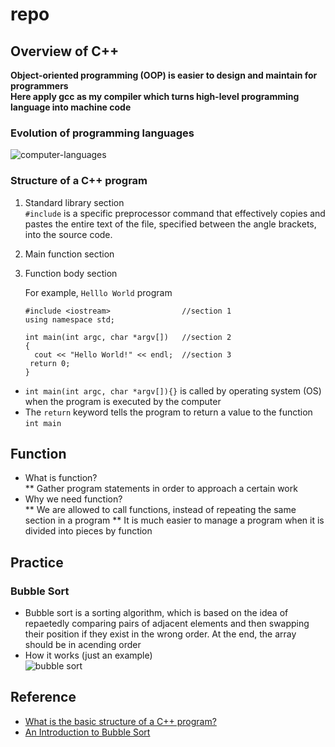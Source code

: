 # repo
## Overview of C++
**Object-oriented programming (OOP) is easier to design and maintain for programmers**  
**Here apply gcc as my compiler which turns high-level programming language into machine code**
### Evolution of programming languages  
  ![computer-languages](https://user-images.githubusercontent.com/61928785/133008954-d4922157-a8a6-4826-82fd-a1b6bf43217e.png)
### Structure of a C++ program
1. Standard library section  
   `#include` is a specific preprocessor command that effectively copies and pastes the entire text of the file, specified between the angle brackets, into the source code.
3. Main function section
4. Function body section  

    For example, `Helllo World` program  

    ```
    #include <iostream>                //section 1
    using namespace std;
  
    int main(int argc, char *argv[])   //section 2
    { 
      cout << "Hello World!" << endl;  //section 3
     return 0;
    }
   ```
*  `int main(int argc, char *argv[]){}` is called by operating system (OS)  when the program is executed by the computer
*  The `return` keyword tells the program to return a value to the function `int main`
## Function
* What is function?  
** Gather program statements in order to approach a certain work
* Why we need function?  
** We are allowed to call functions, instead of repeating the same section in a program
** It is much easier to manage a program when it is divided into pieces by function
## Practice
### Bubble Sort
* Bubble sort is a sorting algorithm, which is based on the idea of repaetedly comparing pairs of adjacent elements and then swapping their position if they exist in the wrong order. At the end, the array should be in acending order  
* How it works (just an example)  
  ![bubble sort](https://miro.medium.com/max/776/1*7QsZkfrRGhAu5yxxeDdzsA.png)

## Reference
* [What is the basic structure of a C++ program?](https://www.educative.io/edpresso/what-is-the-basic-structure-of-a-c-program)
* [An Introduction to Bubble Sort](https://medium.com/karuna-sehgal/an-introduction-to-bubble-sort-d85273acfcd8)

